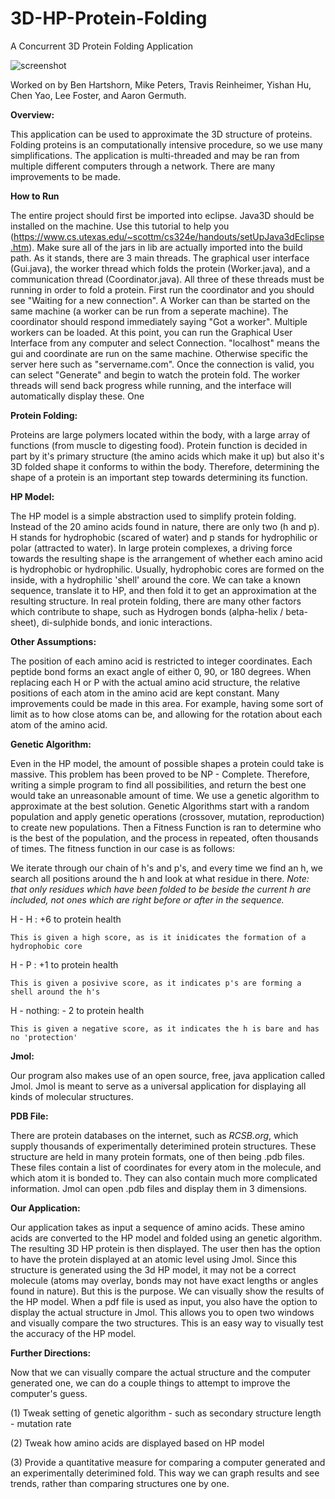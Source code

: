 3D-HP-Protein-Folding
=====================
A Concurrent 3D Protein Folding Application

![screenshot](https://cloud.githubusercontent.com/assets/3782710/5156450/8893be00-7277-11e4-9a1c-d74fe31490a4.png)

Worked on by Ben Hartshorn, Mike Peters, Travis Reinheimer, Yishan Hu, Chen Yao, Lee Foster, and Aaron Germuth.

<b>Overview:</b>

This application can be used to approximate the 3D structure of proteins. Folding proteins is an computationally intensive procedure, so we use many simplifications. The application is multi-threaded and may be ran from multiple different computers through a network. There are many improvements to be made.

<b>How to Run</b>

The entire project should first be imported into eclipse. Java3D should be installed on the machine. Use this tutorial to help you (https://www.cs.utexas.edu/~scottm/cs324e/handouts/setUpJava3dEclipse.htm). Make sure all of the jars in lib are actually imported into the build path. As it stands, there are 3 main threads. The graphical user interface (Gui.java), the worker thread which folds the protein (Worker.java), and a communication thread (Coordinator.java). All three of these threads must be running in order to fold a protein. First run the coordinator and you should see "Waiting for a new connection". A Worker can than be started on the same machine (a worker can be run from a seperate machine). The coordinator should respond immediately saying "Got a worker". Multiple workers can be loaded. At this point, you can run the Graphical User Interface from any computer and select Connection. "localhost" means the gui and coordinate are run on the same machine. Otherwise specific the server here such as "servername.com". Once the connection is valid, you can select "Generate" and begin to watch the protein fold. The worker threads will send back progress while running, and the interface will automatically display these. One 

<b>Protein Folding:</b>

Proteins are large polymers located within the body, with a large array of functions (from muscle to digesting food).
Protein function is decided in part by it's primary structure (the amino acids which make it up) but also it's 3D
folded shape it conforms to within the body. Therefore, determining the shape of a protein is an important step towards determining its function.

<b>HP Model:</b>

The HP model is a simple abstraction used to simplify protein folding. Instead of the 20 amino acids found
in nature, there are only two (h and p). H stands for hydrophobic (scared of water) and p stands for hydrophilic or
polar (attracted to water). In large protein complexes, a driving force towards the resulting shape is the arrangement
of whether each amino acid is hydrophobic or hydrophilic. Usually, hydrophobic cores are formed on the inside, with
a hydrophilic 'shell' around the core. We can take a known sequence, translate it to HP, and then fold it to get an approximation at the resulting structure. In real protein folding, there are many other
factors which contribute to shape, such as Hydrogen bonds (alpha-helix / beta-sheet), di-sulphide bonds, and ionic
interactions. 

<b>Other Assumptions:</b>

The position of each amino acid is restricted to integer coordinates. Each peptide bond forms an exact angle of either 0, 90, or 180 degrees. When replacing each H or P with the actual amino acid structure, the relative positions of each atom in the amino acid are kept constant. Many improvements could be made in this area. For example, having some sort of limit as to how close atoms can be, and allowing for the rotation about each atom of the amino acid.

<b>Genetic Algorithm:</b>

Even in the HP model, the amount of possible shapes a protein could take is massive. This problem has been proved to be
NP - Complete. Therefore, writing a simple program to find all possibilities, and return the best one would take
an unreasonable amount of time. We use a genetic algorithm to approximate at the best solution. Genetic Algorithms
start with a random population and apply genetic operations (crossover, mutation, reproduction) to create new populations.
Then a Fitness Function is ran to determine who is the best of the population, and the process in repeated, often
thousands of times. The fitness function in our case is as follows:

We iterate through our chain of h's and p's, and every time we find an h, we search all positions around the h and
look at what residue in there. 
<i>Note: that only residues which have been folded to be beside the current h are included, not ones which are right before or after in the sequence.</i>

H - H : +6 to protein health

	This is given a high score, as is it inidicates the formation of a hydrophobic core

H - P : +1 to protein health

	This is given a posivive score, as it indicates p's are forming a shell around the h's

H - nothing: - 2 to protein health

	This is given a negative score, as it indicates the h is bare and has no 'protection'

<b>Jmol:</b>

Our program also makes use of an open source, free, java application called Jmol. Jmol is meant to serve as a universal
application for displaying all kinds of molecular structures. 

<b>PDB File:</b>

There are protein databases on the internet, such as <i>RCSB.org</i>, which supply thousands of experimentally deterimined
protein structures. These structure are held in many protein formats, one of then being .pdb files. These files contain
a list of coordinates for every atom in the molecule, and which atom it is bonded to. They can also contain much more 
complicated information. Jmol can open .pdb files and display them in 3 dimensions.

<b>Our Application:</b>

Our application takes as input a sequence of amino acids. These amino acids are converted to the HP model and folded using an genetic algorithm. The resulting 3D HP protein is then displayed. The user then has the option to have the protein displayed at an atomic level using Jmol. Since this structure is generated using the 3d HP model, it may not be  a correct molecule (atoms may overlay, bonds may not have exact lengths or angles found in nature). But this is the purpose. We can visually show the results of the HP model. When a pdf file is used as input, you also have the option to display the actual structure in Jmol. This allows you to open two windows and visually compare the two structures. This is an easy way to visually test the accuracy of the HP model. 

<b>Further Directions:</b>

Now that we can visually compare the actual structure and the computer generated one, we can do a couple things to attempt
to improve the computer's guess.
<p>
(1) Tweak setting of genetic algorithm 
	- such as secondary structure length
	- mutation rate
</p>
<p>
(2) Tweak how amino acids are displayed based on HP model
</p>
<p>
(3) Provide a quantitative measure for comparing a computer generated and an experimentally deterimined fold. This way we can graph results
and see trends, rather than comparing structures one by one.
</p>
